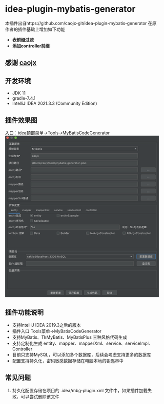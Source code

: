 # idea-plugin-mybatis-generator
本插件出自https://github.com/caojx-git/idea-plugin-mybatis-generator
在原作者的插件基础上增加如下功能
- **表前缀过滤**
- **添加controller前缀**

## 感谢 [caojx](https://github.com/caojx-git)
## 开发环境
- JDK 11
- gradle-7.4.1
- IntelliJ IDEA 2021.3.3 (Community Edition)

## 插件效果图
入口：idea顶部菜单->Tools->MyBatisCodeGenerator  
![插件效果图](./mybatisgenerator.png)

## 插件功能说明

- 支持IntelliJ IDEA 2019.3之后的版本
- 插件入口 Tools菜单->MyBatisCodeGenerator
- 支持MyBatis、TkMyBatis、MyBatisPlus 三种风格代码生成
- 支持定制化生成 entity、mapper、mapperXml、service、serviceImpl、Controller
- 目前只支持MySQL，可以添加多个数据库，后续会考虑支持更多的数据库
- 配置支持持久化，密码敏感数据存储在电脑本地的钥匙串中


## 常见问题
1. 持久化配置存储在项目的 .idea/mbg-plugin.xml 文件中，如果插件加载失败，可以尝试删除该文件



